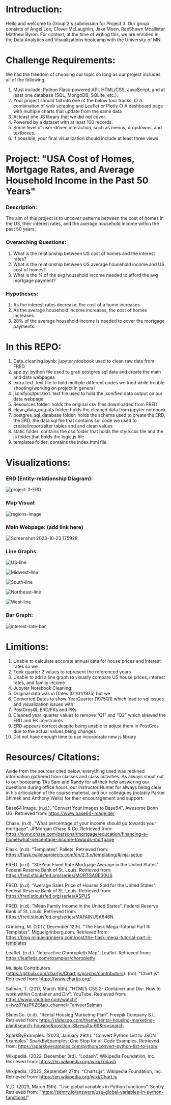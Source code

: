 # Introduction:

Hello and welcome to Group 2's submission for Project 3. Our group consists of Angel Lee, Clover McLaughlin, Jake Moen, RaeShawn Mcallister, Matthew Byron. For context, at the time of writing this, we are enrolled in the Data Analytics and Visualizations bootcamp with the University of MN.

# Challenge Requirements: 

We had the freedom of choosing our topic so long as our project includes all of the following:

1. Must include: Python Flask-powered API, HTML/CSS, JavaScript, and at least one database (SQL, MongoDB, SQLite, etc.). 
2. Your project should fall into one of the below four tracks:
○ A combination of web scraping and Leaflet or Plotly 
○ A dashboard page with multiple charts that update from the same data 
4. At least one JS library that we did not cover. 
5. Powered by a dataset with at least 100 records. 
6. Some level of user-driven interaction, such as menus, dropdowns, and textboxes. 
7. If possible, your final visualization should include at least three views. 

# Project: "USA Cost of Homes, Mortgage Rates, and Average Household Income in the Past 50 Years"

### Description: 
The aim of this project is to uncover patterns between the cost of homes in the US, their interest rates, and the average household income within the past 50 years.

### Overarching Questions: 

1. What is the relationship between US cost of homes and the interest rates?
2. What is the relationship between US average household income and US cost of homes?
3. What is the % of the avg household income needed to afford the avg mortgage payment?

### Hypotheses:

1. As the interest rates decrease, the cost of a home increases. 
2. As the average household income increases, the cost of homes increases.
3. 28% of the average household income is needed to cover the mortgage payments.

# In this REPO:
1. Data_cleaning.ipynb: jupyter ntoebook used to clean raw data from FRED
2. app.py: python file used to grab postgres sql data and create the main and data webpages
3. extra.text: text file to hold multiple different codes we tried while trouble shooting/working on project in general
4. jsonifyoutput.text: text file used to hold the jsonified data output on our data webpage
6. Resources folder: holds the original csv files downloaded from FRED
7. clean_data_outputs folder: holds the cleaned data from jupyter notebook
8. postgres_sql_database folder: holds the schema used to create the ERD, the ERD, the data.sql file that contains sql code we used to create/import/alter tables and and clean values
9. static folder: contains the css folder that holds the style.css file and the js folder that holds the logic.js file
10. templates folder: contains the index.html file

# Visualizations:

### ERD (Entity-relationship Diagram):

![project-3-ERD](https://github.com/leeangel0428/Crowdfunding_ETL/assets/137225965/25cc0be8-c7f8-4ddd-aaae-3d82d101a865)

### Map Visual:

![regions-image](https://github.com/leeangel0428/Crowdfunding_ETL/assets/137225965/7f9afd95-3fcd-430f-bd96-78ddcdcb4b0e)

### Main Webpage: (add link here)

![Screenshot 2023-10-23 175928](https://github.com/leeangel0428/Crowdfunding_ETL/assets/137225965/1682fd19-2d07-473a-9e81-bfaa9bbfb984)


### Line Graphs:

![US-line](https://github.com/leeangel0428/Crowdfunding_ETL/assets/137225965/3faf32d1-1fc0-412e-85a8-e4581f2f4ec5)

![Midwest-line](https://github.com/leeangel0428/Crowdfunding_ETL/assets/137225965/c3ad1e2c-a5cf-4aa8-bcce-895da7ba04ff)

![South-line](https://github.com/leeangel0428/Crowdfunding_ETL/assets/137225965/2672901e-2336-4868-84f4-02bedc2f077f)

![Northeast-line](https://github.com/leeangel0428/Crowdfunding_ETL/assets/137225965/b1f97d7b-13f8-4a4c-9610-adb26343d851)

![West-line](https://github.com/leeangel0428/Crowdfunding_ETL/assets/137225965/1781f45c-9f25-4399-b6ca-f50a46078938)

### Bar Graph:

![interest-rate-bar](https://github.com/leeangel0428/Crowdfunding_ETL/assets/137225965/10d5475f-3e0f-4baf-a99d-90babd266c40)

# Limitions:
1. Unable to calculate accurate annual data for house prices and interest rates so we
2. Took quarter 2 values to represent the referenced years
3. Unable to add a line graph to visually compare US house prices, interest rates, and family income
4. Jupyter Notebook Cleaning:
5. Original data was in Dates (01/01/1975) but we
6. Converted Dates to show YearQuarter (1975Q1) which lead to sql issues and visualization issues with
7. PostGresQL ERD/FKs and PKs
8. Cleaned year_quarter values to remove “Q1” and “Q2” which skewed the ERD and FK constraints
9. ERD appears correct despite being unable to adjust them in PostGres due to the actual values being changes
10. Did not have enough time to use incorporate new js library 

# Resources/ Citations:

Aside from the sources cited below, everything used was retained information gathered from classes and class activities. As always shout out to our bootcamp TAs Sam and Randy for all their help answering our questions during office hours, our instructor Hunter for always being clear in his articulation of the course material, and our colleagues (notably Parker Shimek and Anthony Wells) for their encouragement and support.

Base64 Image. (n.d.). "Convert Your Images to Base64". Awesome Bonn UG. Retrieved from: https://www.base64-image.de/

Chase. (n.d). "What percentage of your income should go towards your mortgage". JPMorgan Chase & Co. Retrieved from: https://www.chase.com/personal/mortgage/education/financing-a-home/what-percentage-income-towards-mortgage

Flask. (n.d). “Templates”. Pallets. Retrieved from: https://flask.palletsprojects.com/en/2.3.x/templating/#jinja-setup

FRED. (n.d). "30-Year Fixed Rate Mortgage Average in the United States". Federal Reserve Bank of St. Louis. Retrieved from: https://fred.stlouisfed.org/series/MORTGAGE30US

FRED. (n.d). "Average Sales Price of Houses Sold for the United States". Federal Reserve Bank of St. Louis. Retrieved from: https://fred.stlouisfed.org/series/ASPUS

FRED. (n.d). "Mean Family Income in the United States". Federal Reserve Bank of St. Louis. Retrieved from: https://fred.stlouisfed.org/series/MAFAINUSA646N 

Grinberg, M. (2017, December 12th). “The Flask Mega-Tutorial Part II: Templates”. Miguelgrinberg.com. Retrieved from: https://blog.miguelgrinberg.com/post/the-flask-mega-tutorial-part-ii-templates

Leaflet. (n.d.). "Interactive Chroropleth Map". Leaflet. Retrieved from: https://leafletjs.com/examples/choropleth/

Multiple Contributors (https://github.com/chartjs/Chart.js/graphs/contributors). (nd). “Chart.js”. Retrieved from: https://www.chartjs.org/

Salman, T. (2017, March 16th). "HTML5 CSS 3- Container and Div- How to work within Container and Div". YouTube. Retrieved from: https://www.youtube.com/watch?v=iwz8YazPKZE&ab_channel=TanveerSalman

SlidesGo. (n.d). “Rental Housing Marketing Plan”. Freepik Company S.L. Retrieved from: https://slidesgo.com/theme/rental-housing-marketing-plan#search-housing&position-8&results-69&rs=search

SparkByExamples. (2023, January 29th). "Convert Python List to JSON Examples" SparkByExamples: One Stop for all Code Examples. Retrieved from: https://sparkbyexamples.com/python/convert-python-list-to-json/

Wikipedia. (2022, December 3rd). “Lodash”. Wikipedia Foundation, Inc. Retrieved from: https://en.wikipedia.org/wiki/Lodash

Wikipedia. (2023, September 27th). “Charts.js”. Wikipedia Foundation, Inc. Retrieved from: https://en.wikipedia.org/wiki/Chart.js

Y.,D. (2023, March 15th). "Use global variables in Python functions". Sentry. Retrieved from: "https://sentry.io/answers/use-global-variables-in-python-functions/"

